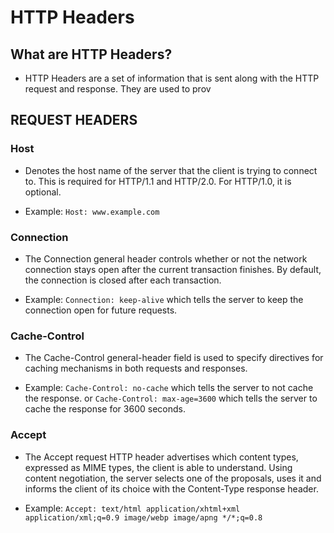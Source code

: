 # HTTP Headers

## What are HTTP Headers?

- HTTP Headers are a set of information that is sent along with the HTTP request and response. They are used to prov

## REQUEST HEADERS

### Host

- Denotes the host name of the server that the client is trying to connect to. This is required for HTTP/1.1 and HTTP/2.0. For HTTP/1.0, it is optional.

- Example: `Host: www.example.com`

### Connection

- The Connection general header controls whether or not the network connection stays open after the current transaction finishes. By default, the connection is closed after each transaction.

- Example: `Connection: keep-alive` which tells the server to keep the connection open for future requests.

### Cache-Control

- The Cache-Control general-header field is used to specify directives for caching mechanisms in both requests and responses.

- Example: `Cache-Control: no-cache` which tells the server to not cache the response.
  or `Cache-Control: max-age=3600` which tells the server to cache the response for 3600 seconds.

### Accept

- The Accept request HTTP header advertises which content types, expressed as MIME types, the client is able to understand. Using content negotiation, the server selects one of the proposals, uses it and informs the client of its choice with the Content-Type response header.

- Example: `Accept: text/html application/xhtml+xml application/xml;q=0.9 image/webp image/apng */*;q=0.8`
